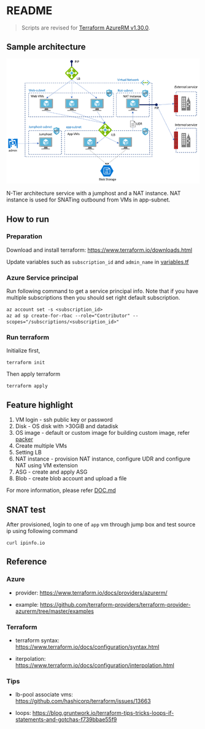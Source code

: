 # README

> Scripts are revised for [Terraform AzureRM v1.30.0](https://github.com/terraform-providers/terraform-provider-azurerm/milestone/45).

## Sample architecture

![sample architecture](./images/terraform_azure3.png)

N-Tier architecture service with a jumphost and a NAT instance.
NAT instance is used for SNATing outbound from VMs in app-subnet.  

## How to run

### Preparation

Download and install terraform: https://www.terraform.io/downloads.html

Update variables such as `subscription_id` and `admin_name` in [variables.tf](./variables.tf)

### Azure Service principal

Run following command to get a service principal info.
Note that if you have multiple subscriptions then you should set right default subscription.

```
az account set -s <subscription_id>
az ad sp create-for-rbac --role="Contributor" --scopes="/subscriptions/<subscription_id>"
```

### Run terraform

Initialize first,

```
terraform init
```

Then apply terraform

```
terraform apply
```

## Feature highlight

1. VM login - ssh public key or password
2. Disk - OS disk with >30GiB and datadisk
3. OS image - default or custom image
  for building custom image, refer [packer](./packer)
4. Create multiple VMs
5. Setting LB
6. NAT instance - provision NAT instance, configure UDR and configure NAT using VM extension
7. ASG - create and apply ASG
8. Blob - create blob account and upload a file

For more information, please refer [DOC.md](./DOC.md)

## SNAT test

After provisioned, login to one of `app` vm through jump box and test source ip using following command

```
curl ipinfo.io
```

## Reference

### Azure

- provider: https://www.terraform.io/docs/providers/azurerm/

- example: https://github.com/terraform-providers/terraform-provider-azurerm/tree/master/examples

### Terraform

- terraform syntax: https://www.terraform.io/docs/configuration/syntax.html

- iterpolation: https://www.terraform.io/docs/configuration/interpolation.html

### Tips

- lb-pool associate vms: https://github.com/hashicorp/terraform/issues/13663

- loops: https://blog.gruntwork.io/terraform-tips-tricks-loops-if-statements-and-gotchas-f739bbae55f9
